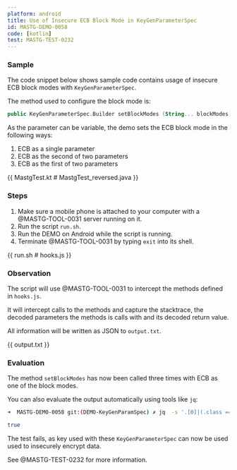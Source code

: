 ```yaml
---
platform: android
title: Use of Insecure ECB Block Mode in KeyGenParameterSpec
id: MASTG-DEMO-0058
code: [kotlin]
test: MASTG-TEST-0232
---
```


### Sample

The code snippet below shows sample code contains usage of insecure ECB block modes with `KeyGenParameterSpec`.

The method used to configure the block mode is:

```kotlin
public KeyGenParameterSpec.Builder setBlockModes (String... blockModes)
```

As the parameter can be variable, the demo sets the ECB block mode in the following ways:

1. ECB as a single parameter
2. ECB as the second of two parameters
3. ECB as the first of two parameters

{{ MastgTest.kt # MastgTest_reversed.java }}

### Steps

1. Make sure a mobile phone is attached to your computer with a @MASTG-TOOL-0031 server running on it.
1. Run the script `run.sh`.
1. Run the DEMO on Android while the script is running.
1. Terminate @MASTG-TOOL-0031 by typing `exit` into its shell.

{{ run.sh # hooks.js }}

### Observation

The script will use @MASTG-TOOL-0031 to intercept the methods defined in `hooks.js`.

It will intercept calls to the methods and capture the stacktrace, the decoded parameters the methods is calls with and its decoded return value.

All information will be written as JSON to `output.txt`.

{{ output.txt }}

### Evaluation

The method `setBlockModes` has now been called three times with ECB as one of the block modes.

You can also evaluate the output automatically using tools like `jq`:

```bash
➜  MASTG-DEMO-0058 git:(DEMO-KeyGenParamSpec) ✗ jq  -s '.[0]|(.class == "android.security.keystore.KeyGenParameterSpec$Builder" and .method == "setBlockModes" and (.inputParameters[0].value | contains(["ECB"])))' output.txt

true
```

The test fails, as key used with these `KeyGenParameterSpec` can now be used used to insecurely encrypt data.

See @MASTG-TEST-0232 for more information.
